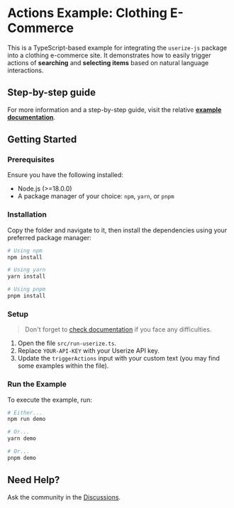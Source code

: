 # Actions Example: Clothing E-Commerce

This is a TypeScript-based example for integrating the `userize-js` package into a clothing e-commerce site. It demonstrates how to easily trigger actions of **searching** and **selecting items** based on natural language interactions.

## Step-by-step guide

For more information and a step-by-step guide, visit the relative [**example documentation**][docs-example].

## Getting Started

### Prerequisites

Ensure you have the following installed:

- Node.js (>=18.0.0)
- A package manager of your choice: `npm`, `yarn`, or `pnpm`

### Installation

Copy the folder and navigate to it, then install the dependencies using your preferred package manager:

```bash
# Using npm
npm install

# Using yarn
yarn install

# Using pnpm
pnpm install
```

### Setup

> Don't forget to [check documentation][docs-example] if you face any difficulties.

1. Open the file `src/run-userize.ts`.
2. Replace `YOUR-API-KEY` with your Userize API key.
3. Update the `triggerActions` input with your custom text (you may find some examples within the file).

### Run the Example

To execute the example, run:

```bash
# Either...
npm run demo

# Or...
yarn demo

# Or...
pnpm demo
```

## Need Help?

Ask the community in the [Discussions][github-discussions].

[docs-example]: https://docs.userize.it/actions-examples/clothing-store
[github-discussions]: https://github.com/userize/userize-js/discussions
